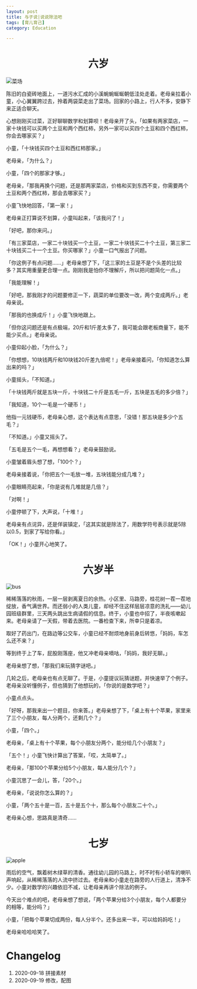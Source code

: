 ```yaml
---
layout: post
title: 与子说|说说除法吧
tags: [育儿育己]
category: Education

---
```


# <center> 六岁

![菜场](https://user-images.githubusercontent.com/23351109/93667209-9a6c4480-fab6-11ea-9485-7832c6c19b57.jpg)

陈旧的白瓷砖地面上，一道污水汇成的小溪蜿蜿蜒蜒朝低洼处走着。老母亲拉着小童，小心翼翼跨过去，拎着两袋菜走出了菜场。回家的小路上，行人不多，安静下来正适合聊天。

心想刚刚买过菜，正好聊聊数学和划算呗！老母亲开了头，「如果有两家菜店，一家十块钱可以买两个土豆和两个西红柿，另外一家可以买四个土豆和四个西红柿，你会去哪家买？」

小童，「十块钱买四个土豆和西红柿那家。」

老母亲，「为什么？」

小童，「四个的那家才够。」

老母亲，「那我再换个问题，还是那两家菜店，价格和买到东西不变，你需要两个土豆和两个西红柿，那会去哪家买？」

小童飞快地回答，「第一家！」

老母亲正打算说不划算，小童叫起来，「该我问了！」

「好吧，那你来问。」

「有三家菜店，一家二十块钱买一个土豆，一家二十块钱买二十个土豆，第三家二十块钱买二十一个土豆。你买哪家？」小童一口气报出了问题。

「你这例子有点问题……」老母亲想了下，「这三家的土豆是不是个头差的比较多？其实用重量更合理一点。刚刚我是怕你不理解斤，所以把问题简化一点。」

「我能理解！」

「好吧，那我刚才的问题要修正一下，蔬菜的单位要改一改，两个变成两斤。」老母亲说。

「那我的也换成斤！」小童飞快地跟上。

「但你这问题还是有点极端，20斤和1斤差太多了，我可能会跟老板商量下，能不能少买点。」老母亲说。

小童仰起小脸，「为什么？」

「你想想，10块钱两斤和10块钱20斤差九倍呢！」老母亲接着问，「你知道怎么算出来的吗？」

小童摇头，「不知道。」

「十块钱两斤就是五块一斤，十块钱二十斤是五毛一斤，五块是五毛的多少倍？」

「我知道，10个一毛是一个硬币！」

他指一元钱硬币，老母亲心想，这个表达有点意思，「没错！那五块是多少个五毛？」

「不知道。」小童又摇头了。

「五毛是五个一毛，再想想看？」老母亲鼓励说。

小童皱着眉头想了想，「100个？」

老母亲接着说，「你把五个一毛放一堆，五块钱能分成几堆？」

小童眼睛亮起来，「你是说有几堆就是几倍？」

「对啊！」

小童停顿了下，大声说，「十堆！」

老母亲有点诧异，还是佯装镇定，「这其实就是除法了，用数学符号表示就是5除以0.5，到家了写给你看。」

「OK！」小童开心地笑了。



# <center> 六岁半

![bus](https://user-images.githubusercontent.com/23351109/93667220-b07a0500-fab6-11ea-90fb-9d1f7823b6cd.jpg)

稀稀落落的秋雨，一层一层剥离夏日的余热。小区里、马路旁，桂花树一茬一茬地绽放，香气满世界。而还弱小的人类儿童，却经不住这样层层凉意的洗礼——幼儿园班级群里，三天两头跳出生病请假的信息。终于，小童也中招了，半夜咳嗽起来。老母亲请了一天假，带着去医院。一番检查下来，所幸只是着凉。

取好了药出门，在路边等公交车，小童已经不耐烦地身前身后转悠，「妈妈，车怎么还不来？」

等到终于上了车，屁股刚落座，他又冲老母亲嘀咕，「妈妈，我好无聊。」

老母亲想了想，「那我们来玩猜字谜吧。」

几轮之后，老母亲也有点无聊了。于是，小童提议玩猜谜题，并快速举了个例子。老母亲没听懂例子，但也猜到了他想玩的，「你说的是数学吧？」

小童点点头。

「好呀，那我来出一个题目，你来答。」老母亲想了下，「桌上有十个苹果，家里来了三个小朋友，每人分两个，还剩几个？」

小童，「四个。」

老母亲，「桌上有十个苹果，每个小朋友分两个，能分给几个小朋友？」

「五个！」小童飞快计算出了答案，「哎，太简单了。」

老母亲，「那100个苹果分给5个小朋友，每人能分几个？」

小童沉思了一会儿，答，「20个。」

老母亲，「说说你怎么算的？」

小童，「两个五十是一百，五十是五个十，那么每个小朋友二十个。」

老母亲心想，思路真是清奇……

# <center> 七岁

![apple](https://user-images.githubusercontent.com/23351109/93667226-c25ba800-fab6-11ea-84de-bda1c5540cc2.jpg)

雨后的空气，飘着树木绿草的清香。通往幼儿园的马路上，时不时有小轿车的喇叭声响起，从稀稀落落的人流中挤过去。老母亲和小童走在路旁的人行道上，清净不少。小童对数学的兴趣依旧不减，让老母亲再讲个除法的例子。

今天出个难点的吧，老母亲想了想说，「两个苹果分给3个小朋友，每个人都要分的相等，能分吗？」

小童，「把每个苹果切成两份，每人分半个。还多出来一半，可以给妈妈吃！」

老母亲哈哈哈笑了。



# Changelog

1. 2020-09-18 拼接素材
2. 2020-09-19 修改，配图



